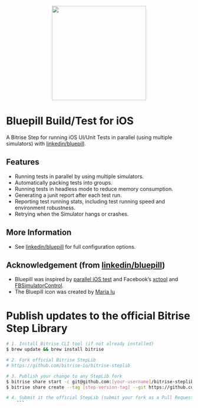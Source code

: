 <p align="center">
  <img width="256" height="256" src="https://i.imgur.com/3RIso4i.png">
</p>

# Bluepill Build/Test for iOS

A Bitrise Step for running iOS UI/Unit Tests in parallel (using multiple simulators) with [linkedin/bluepill](https://github.com/linkedin/bluepill).

## Features

- Running tests in parallel by using multiple simulators.
- Automatically packing tests into groups.
- Running tests in headless mode to reduce memory consumption.
- Generating a junit report after each test run.
- Reporting test running stats, including test running speed and environment robustness.
- Retrying when the Simulator hangs or crashes.

## More Information
- See [linkedin/bluepill](https://github.com/linkedin/bluepill) for full configuration options.

## Acknowledgement (from [linkedin/bluepill](https://github.com/linkedin/bluepill))
- Bluepill was inspired by [parallel iOS test](https://github.com/plu/parallel_ios_tests) and Facebook’s [xctool](https://github.com/facebook/xctool) and [FBSimulatorControl](https://github.com/facebook/FBSimulatorControl).
- The Bluepill icon was created by [Maria Iu](https://www.linkedin.com/in/mariaiu/)

# Publish updates to the official Bitrise Step Library
```bash
# 1. Install Bitrise CLI tool (if not already installed)
$ brew update && brew install bitrise

# 2. Fork official Bitrise StepLib
# https://github.com/bitrise-io/bitrise-steplib

# 3. Publish your change to any StepLib fork
$ bitrise share start -c git@github.com:[your-username]/bitrise-steplib.git
$ bitrise share create --tag [step-version-tag] --git https://github.com/HealthEngineAU/bitrise-step-bluepill-build-test-for-ios/.git --stepid bluepill-build-test-for-ios

# 4. Submit it the official StepLib (submit your fork as a Pull Request)
    ```
